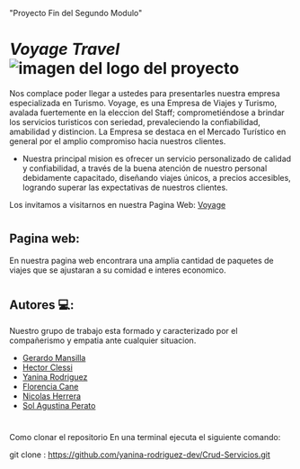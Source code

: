 "Proyecto Fin del Segundo Modulo"

# **_Voyage_ _Travel_**   ![imagen del logo del proyecto](../Crud-Servicios/img/Asset%201%402x%20(2).png) 


Nos complace poder llegar a ustedes para presentarles nuestra empresa especializada en Turismo. Voyage, es una Empresa de Viajes y Turismo, avalada fuertemente en la eleccion del Staff; comprometiéndose a brindar los servicios turisticos con seriedad, prevaleciendo la confiabilidad, amabilidad y distincion.
La Empresa se destaca en el Mercado Turístico en general por el amplio compromiso hacia nuestros clientes.

* Nuestra principal mision es ofrecer un servicio personalizado de calidad y confiabilidad, a través de la buena atención de nuestro personal debidamente capacitado, diseñando viajes únicos, a precios accesibles, logrando superar las expectativas de nuestros clientes.

Los invitamos a visitarnos en nuestra Pagina Web:  [Voyage](https://voyagevuelos.netlify.app/)

#
## Pagina web:
En nuestra pagina web encontrara una amplia cantidad de paquetes de viajes que se ajustaran a su comidad e interes economico. 

#
## Autores 💻:
Nuestro grupo de trabajo esta formado y caracterizado por el compañerismo y empatia ante cualquier situacion.

- [Gerardo Mansilla](https://pequege.github.io/)
- [Hector Clessi](https://github.com/hectorc2907)
- [Yanina Rodriguez](https://github.com/yanina-rodriguez-dev)
- [Florencia Cane](https://github.com/florcanee)
- [Nicolas Herrera](https://github.com/herreranicolas)
- [Sol Agustina Perato](https://github.com/SolPerato)

#
Como clonar el repositorio
En una terminal ejecuta el siguiente comando:

git clone : https://github.com/yanina-rodriguez-dev/Crud-Servicios.git